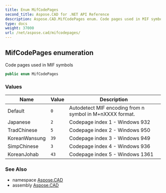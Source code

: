 ```yaml
---
title: Enum MifCodePages
second_title: Aspose.CAD for .NET API Reference
description: Aspose.CAD.MifCodePages enum. Code pages used in MIF symbols
type: docs
weight: 37000
url: /net/aspose.cad/mifcodepages/
---
```

## MifCodePages enumeration

Code pages used in MIF symbols

```csharp
public enum MifCodePages
```

### Values

| Name | Value | Description |
| --- | --- | --- |
| Default | `0` | Autodetect MIF encoding from n symbol in M+nXXXX format. |
| Japanese | `2` | Codepage index 1 - Windows 932 |
| TradChinese | `5` | Codepage index 2 - Windows 950 |
| KoreanWansung | `39` | Codepage index 3 - Windows 949 |
| SimpChinese | `3` | Codepage index 4 - Windows 936 |
| KoreanJohab | `43` | Codepage index 5 - Windows 1361 |

### See Also

* namespace [Aspose.CAD](../../aspose.cad/)
* assembly [Aspose.CAD](../../)


